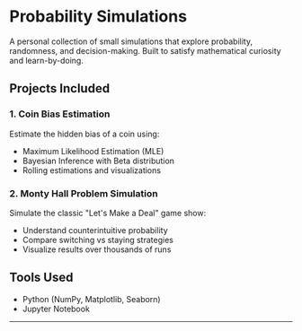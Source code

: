 # Probability Simulations

A personal collection of small  simulations that explore probability, randomness, and decision-making. Built to satisfy mathematical curiosity and learn-by-doing.

## Projects Included

### 1. Coin Bias Estimation
Estimate the hidden bias of a coin using:
- Maximum Likelihood Estimation (MLE)
- Bayesian Inference with Beta distribution
- Rolling estimations and visualizations

### 2. Monty Hall Problem Simulation
Simulate the classic "Let's Make a Deal" game show:
- Understand counterintuitive probability
- Compare switching vs staying strategies
- Visualize results over thousands of runs


## Tools Used
- Python (NumPy, Matplotlib, Seaborn)
- Jupyter Notebook

---
